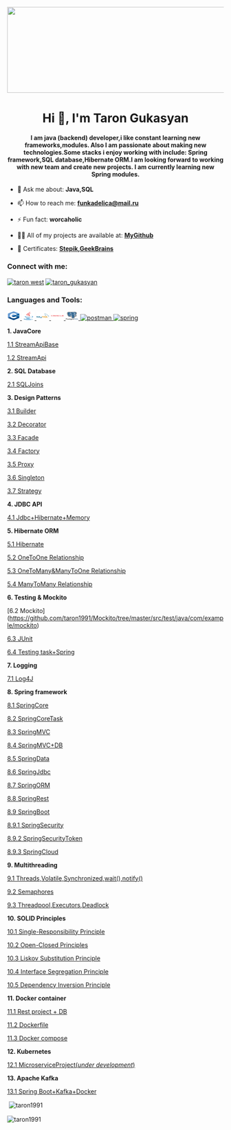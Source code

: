 <p align="center"> <img height="200" width="750" src="https://www.windowschimp.com/wp-content/uploads/2019/07/dynamic-desktop-wallpapers-windows-10.jpg" /> </p>

<h1 align="center">Hi 👋, I'm Taron Gukasyan</h1>
<h4 align="center">I am java (backend) developer,i like constant learning new frameworks,modules.
Also I am passionate about making new technologies.Some stacks i enjoy working with include: 
Spring framework,SQL database,Hibernate ORM.I am looking forward to working with new team and create new projects.
I am currently learning new Spring modules.</h4>



- 💬 Ask me about: **Java,SQL**

- 📫 How to reach me: **funkadelica@mail.ru**

- ⚡ Fun fact: **worcaholic**

- 👨‍💻 All of my projects are available at: **[MyGithub](https://github.com/taron1991)**

- 📜 Certificates: **[Stepik](https://github.com/taron1991/taron1991/blob/main/b6c2a08c89d58cb78d901f0242185139813449de.pdf),[GeekBrains](https://github.com/taron1991/taron1991/blob/main/1935983.pdf)**

<h3 align="left">Connect with me:</h3>
<p align="left">
<a href="https://fb.com/taron west" target="blank"><img align="center" src="https://raw.githubusercontent.com/rahuldkjain/github-profile-readme-generator/master/src/images/icons/Social/facebook.svg" alt="taron west" height="20" width="30" /></a>
<a href="https://instagram.com/taron_gukasyan" target="blank"><img align="center" src="https://raw.githubusercontent.com/rahuldkjain/github-profile-readme-generator/master/src/images/icons/Social/instagram.svg" alt="taron_gukasyan" height="20" width="30" /></a>
</p>


<h3 align="left">Languages and Tools:</h3>
<p align="left"> <a href="https://www.w3schools.com/cpp/" target="_blank" rel="noreferrer"> <img src="https://raw.githubusercontent.com/devicons/devicon/master/icons/cplusplus/cplusplus-original.svg" alt="cplusplus" width="30" height="20"/> </a> <a href="https://www.java.com" target="_blank" rel="noreferrer"> <img src="https://raw.githubusercontent.com/devicons/devicon/master/icons/java/java-original.svg" alt="java" width="30" height="20"/> </a> <a href="https://www.mysql.com/" target="_blank" rel="noreferrer"> <img src="https://raw.githubusercontent.com/devicons/devicon/master/icons/mysql/mysql-original-wordmark.svg" alt="mysql" width="30" height="20"/> </a> <a href="https://www.oracle.com/" target="_blank" rel="noreferrer"> <img src="https://raw.githubusercontent.com/devicons/devicon/master/icons/oracle/oracle-original.svg" alt="oracle" width="30" height="20"/> </a> <a href="https://www.postgresql.org" target="_blank" rel="noreferrer"> <img src="https://raw.githubusercontent.com/devicons/devicon/master/icons/postgresql/postgresql-original-wordmark.svg" alt="postgresql" width="30" height="20"/> </a> <a href="https://postman.com" target="_blank" rel="noreferrer"> <img src="https://www.vectorlogo.zone/logos/getpostman/getpostman-icon.svg" alt="postman" width="30" height="20"/> </a> <a href="https://spring.io/" target="_blank" rel="noreferrer"> <img src="https://www.vectorlogo.zone/logos/springio/springio-icon.svg" alt="spring" width="30" height="20"/> </a> </p>

  **1. JavaCore**

  [1.1 StreamApiBase](https://github.com/taron1991/JavaCore/tree/StreamAPI)
  
  [1.2 StreamApi](https://github.com/taron1991/JavaCore/tree/StreamApiProject)
  
  
  **2. SQL Database**
  
  [2.1 SQLJoins](https://github.com/taron1991/SQL_Task_Joins)
  
  
  **3. Design Patterns**
  
  [3.1 Builder](https://github.com/taron1991/DesignPatterns/tree/master/src/main/java/builder)
  
  [3.2 Decorator](https://github.com/taron1991/DesignPatterns/tree/master/src/main/java/decorator)
  
  [3.3 Facade](https://github.com/taron1991/DesignPatterns/tree/master/src/main/java/facade)
  
  [3.4 Factory](https://github.com/taron1991/DesignPatterns/tree/master/src/main/java/factory)
  
  [3.5 Proxy](https://github.com/taron1991/DesignPatterns/tree/master/src/main/java/proxy)
  
  [3.6 Singleton](https://github.com/taron1991/DesignPatterns/tree/master/src/main/java/singleton)
  
  [3.7 Strategy](https://github.com/taron1991/DesignPatterns/tree/master/src/main/java/strategy)
  
  
  **4. JDBC API**
  
  [4.1 Jdbc+Hibernate+Memory](https://github.com/taron1991/JDBC_Hibernate_Memory)
  
  
  **5. Hibernate ORM**
  
  [5.1 Hibernate](https://github.com/taron1991/JDBC_Hibernate_Memory)
  
  [5.2 OneToOne Relationship](https://github.com/taron1991/OneToOne/tree/master/src/main/java/com/example/mockito/classTest)
  
  [5.3 OneToMany&ManyToOne Relationship](https://github.com/taron1991/OneToMany/tree/master/src/main/java/com/example/mockito/classTest)
  
  [5.4 ManyToMany Relationship](https://github.com/taron1991/ManyToMany/tree/master/src/main/java/com/example/mockito/classTest)
  
   
  **6. Testing & Mockito** 
  
  [6.2 Mockito] (https://github.com/taron1991/Mockito/tree/master/src/test/java/com/example/mockito)
  
  [6.3 JUnit](https://github.com/taron1991/JUnitTest/tree/master)
  
  [6.4 Testing task+Spring](https://github.com/taron1991/SpringCoreTask/commit/c12ef3fe74d6c23f1fc18ada6d7d9b5b04540d57)
  
  
  **7. Logging**
  
  [7.1 Log4J](https://github.com/taron1991/LoggingLog4j/tree/master)
  
  
  **8. Spring framework**
  
  [8.1 SpringCore](https://github.com/taron1991/SpringIoC_DI/tree/master)
  
  [8.2 SpringCoreTask](https://github.com/taron1991/SpringCoreTask/commit/c12ef3fe74d6c23f1fc18ada6d7d9b5b04540d57)
  
  [8.3 SpringMVC](https://github.com/taron1991/SpringMVC/tree/master)
  
  [8.4 SpringMVC+DB](https://github.com/taron1991/SpringMVC_Database/tree/master)
  
  [8.5 SpringData](https://github.com/taron1991/SpringData/tree/master)
  
  [8.6 SpringJdbc](https://github.com/taron1991/SpringData/tree/master)
  
  [8.7 SpringORM](https://github.com/taron1991/SpringData/tree/master)
  
  [8.8 SpringRest](https://github.com/taron1991/SpringREST/tree/master)
  
  [8.9 SpringBoot](https://github.com/taron1991/SpringBoot/tree/master)
  
  [8.9.1 SpringSecurity](https://github.com/taron1991/SpringSecurity/tree/master)
  
  [8.9.2 SpringSecurityToken](https://github.com/taron1991/SpringSecurityToken/tree/master)
  
  [8.9.3 SpringCloud](https://github.com/taron1991/SpringCloudEurika/tree/master)
  
  
  **9. Multithreading**
  
  [9.1 Threads,Volatile,Synchronized,wait(),notify()](https://github.com/taron1991/MultithreadingProject/tree/master)
  
  [9.2 Semaphores](https://github.com/taron1991/MultithreadingProject/tree/semaphore)
  
  [9.3 Threadpool,Executors,Deadlock](https://github.com/taron1991/MultithreadingProject/tree/deadlockpool)
  
  
  **10. SOLID Principles**
  
 [10.1 Single-Responsibility Principle](https://github.com/taron1991/SOLID-Principles/tree/master/src/main/java/singleresponsibility)
 
 [10.2 Open-Closed Principles](https://github.com/taron1991/SOLID-Principles/tree/master/src/main/java/openclosed)
 
 [10.3 Liskov Substitution Principle](https://github.com/taron1991/SOLID-Principles/tree/master/src/main/java/liskovsubstitution)
 
 [10.4 Interface Segregation Principle](https://github.com/taron1991/SOLID-Principles/tree/master/src/main/java/interfacesegregation)
 
 [10.5 Dependency Inversion Principle](https://github.com/taron1991/SOLID-Principles/tree/master/src/main/java/dependencyinversion)
  
  
  **11. Docker container**
  
  [11.1 Rest project + DB](https://github.com/taron1991/dockerProject/blob/master/src/main/java/com/example/demo/controller/Rest.java)
  
  [11.2 Dockerfile](https://github.com/taron1991/dockerProject/blob/master/Dockerfile)
 
  [11.3 Docker compose](https://github.com/taron1991/dockerProject/blob/master/docker-compose.yml)


  **12. Kubernetes**
  
  [12.1 MicroserviceProject(*under development*)]()
  
  
  **13. Apache Kafka**
  
  [13.1 Spring Boot+Kafka+Docker](https://github.com/taron1991/Apache-Kafka/tree/master)


<p>&nbsp;<img align="center" src="https://github-readme-stats.vercel.app/api?username=taron1991&show_icons=true&locale=en" alt="taron1991" /></p>

<p><img align="center" src="https://github-readme-streak-stats.herokuapp.com/?user=taron1991&" alt="taron1991" /></p>

